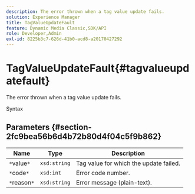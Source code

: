 ```yaml
---
description: The error thrown when a tag value update fails.
solution: Experience Manager
title: TagValueUpdateFault
feature: Dynamic Media Classic,SDK/API
role: Developer,Admin
exl-id: 8225b3c7-626d-41b0-acd8-a20170427292
---
```

# TagValueUpdateFault{#tagvalueupdatefault}

The error thrown when a tag value update fails.

 Syntax 

## Parameters {#section-2fc9bea56b6d4b72b80d4f04c5f9b862}

|  Name  | Type  | Description  |
|---|---|---|
|  `*`value`*`  | `xsd:string`  | Tag value for which the update failed.  |
|  `*`code`*`  | `xsd:int`  | Error code number.  |
|  `*`reason`*`  | `xsd:string`  | Error message (plain-text).  |

